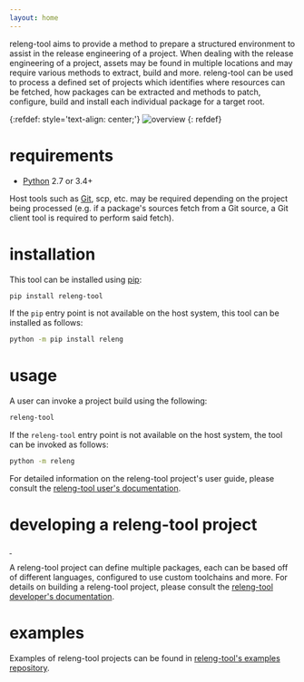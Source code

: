 ```yaml
---
layout: home
---
```


releng-tool aims to provide a method to prepare a structured environment to
assist in the release engineering of a project. When dealing with the release
engineering of a project, assets may be found in multiple locations and may
require various methods to extract, build and more. releng-tool can be used to
process a defined set of projects which identifies where resources can be
fetched, how packages can be extracted and methods to patch, configure, build
and install each individual package for a target root.

{:refdef: style='text-align: center;'}
![overview]({{site.baseurl}}/assets/overview.png)
{: refdef}

requirements
============

* [Python] 2.7 or 3.4+

Host tools such as [Git], scp, etc. may be required depending on the project
being processed (e.g. if a package's sources fetch from a Git source, a Git
client tool is required to perform said fetch).

installation
============

This tool can be installed using [pip]:

~~~ bash
pip install releng-tool
~~~

If the ``pip`` entry point is not available on the host system, this tool can be
installed as follows:

~~~ bash
python -m pip install releng
~~~

usage
=====

A user can invoke a project build using the following:

~~~ bash
releng-tool
~~~

If the ``releng-tool`` entry point is not available on the host system, the tool
can be invoked as follows:

~~~ bash
python -m releng
~~~

For detailed information on the releng-tool project's user guide, please consult
the [releng-tool user's documentation].

developing a releng-tool project
================================

<a href="https://pypi.org/project/releng-tool/">
    <img src="https://img.shields.io/pypi/v/releng-tool.svg" alt="" />
</a>
<img src="https://img.shields.io/pypi/pyversions/releng-tool.svg" alt="" />

A releng-tool project can define multiple packages, each can be based off of
different languages, configured to use custom toolchains and more. For details
on building a releng-tool project, please consult the
[releng-tool developer's documentation].

examples
========

Examples of releng-tool projects can be found in
[releng-tool's examples repository][releng-tool examples].

[Git]: https://git-scm.com/
[Python]: https://www.python.org/
[pip]: https://pip.pypa.io/
[releng-tool developer's documentation]: https://docs.releng.io/developer-guide.html
[releng-tool examples]: https://github.com/releng-tool/releng-tool-examples
[releng-tool user's documentation]: https://docs.releng.io/user-guide.html
